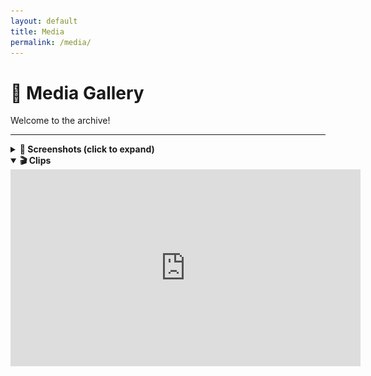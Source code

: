 ```yaml
---
layout: default
title: Media
permalink: /media/
---
```


<link rel="stylesheet" href="assets/css/style.css">

# 🎥 Media Gallery

Welcome to the archive!

---

<details>
  <summary><strong>📸 Screenshots (click to expand)</strong></summary>

  ![Op Screenshot 1](assets/images/arma-mad-screenshot.png)
  ![Op Screenshot 2](assets/images/another-screenshot.png)

</details>

<details open>
  <summary><strong>🎬 Clips</strong></summary>

  <iframe width="560" height="315" src="https://www.youtube.com/embed/YOUR_VIDEO_ID" frameborder="0" allowfullscreen></iframe>

</details>
